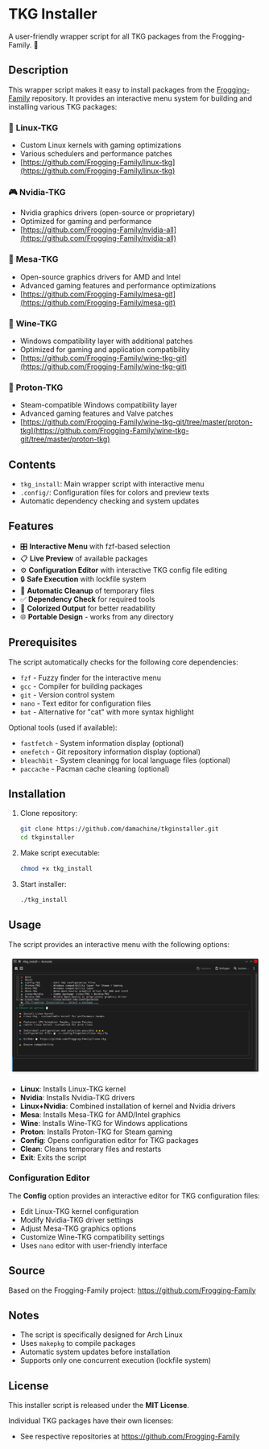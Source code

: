 # TKG Installer 

A user-friendly wrapper script for all TKG packages from the Frogging-Family. 🐸

## Description

This wrapper script makes it easy to install packages from the [Frogging-Family](https://github.com/Frogging-Family) repository. It provides an interactive menu system for building and installing various TKG packages:

### 🧠 **Linux-TKG**
- Custom Linux kernels with gaming optimizations
- Various schedulers and performance patches
- [https://github.com/Frogging-Family/linux-tkg](https://github.com/Frogging-Family/linux-tkg)

### 🎮 **Nvidia-TKG** 
- Nvidia graphics drivers (open-source or proprietary)
- Optimized for gaming and performance
- [https://github.com/Frogging-Family/nvidia-all](https://github.com/Frogging-Family/nvidia-all)

### 🧩 **Mesa-TKG**
- Open-source graphics drivers for AMD and Intel
- Advanced gaming features and performance optimizations
- [https://github.com/Frogging-Family/mesa-git](https://github.com/Frogging-Family/mesa-git)

### 🍷 **Wine-TKG**
- Windows compatibility layer with additional patches
- Optimized for gaming and application compatibility
- [https://github.com/Frogging-Family/wine-tkg-git](https://github.com/Frogging-Family/wine-tkg-git)

### 🧪 **Proton-TKG**
- Steam-compatible Windows compatibility layer
- Advanced gaming features and Valve patches
- [https://github.com/Frogging-Family/wine-tkg-git/tree/master/proton-tkg](https://github.com/Frogging-Family/wine-tkg-git/tree/master/proton-tkg)

## Contents

- `tkg_install`: Main wrapper script with interactive menu
- `.config/`: Configuration files for colors and preview texts
- Automatic dependency checking and system updates

## Features

- 🎛️ **Interactive Menu** with fzf-based selection
- 📋 **Live Preview** of available packages
- ⚙️ **Configuration Editor** with interactive TKG config file editing
- 🔒 **Safe Execution** with lockfile system
- 🧹 **Automatic Cleanup** of temporary files
- ✅ **Dependency Check** for required tools
- 🎨 **Colorized Output** for better readability
- 🌐 **Portable Design** - works from any directory

## Prerequisites

The script automatically checks for the following core dependencies:
- `fzf` - Fuzzy finder for the interactive menu
- `gcc` - Compiler for building packages
- `git` - Version control system
- `nano` - Text editor for configuration files
- `bat` - Alternative for "cat" with more syntax highlight

Optional tools (used if available):
- `fastfetch` - System information display (optional)
- `onefetch` - Git repository information display (optional)
- `bleachbit` - System cleaningg for local language files (optional)
- `paccache` - Pacman cache cleaning (optional)

## Installation

1. Clone repository:
   ```bash
   git clone https://github.com/damachine/tkginstaller.git
   cd tkginstaller
   ```

2. Make script executable:
   ```bash
   chmod +x tkg_install
   ```

3. Start installer:
   ```bash
   ./tkg_install
   ```

## Usage

The script provides an interactive menu with the following options:

![TKG Installer Screenshot](images/screenshot.png)

- **Linux**: Installs Linux-TKG kernel
- **Nvidia**: Installs Nvidia-TKG drivers
- **Linux+Nvidia**: Combined installation of kernel and Nvidia drivers
- **Mesa**: Installs Mesa-TKG for AMD/Intel graphics
- **Wine**: Installs Wine-TKG for Windows applications
- **Proton**: Installs Proton-TKG for Steam gaming
- **Config**: Opens configuration editor for TKG packages
- **Clean**: Cleans temporary files and restarts
- **Exit**: Exits the script

### Configuration Editor

The **Config** option provides an interactive editor for TKG configuration files:
- Edit Linux-TKG kernel configuration
- Modify Nvidia-TKG driver settings
- Adjust Mesa-TKG graphics options
- Customize Wine-TKG compatibility settings
- Uses `nano` editor with user-friendly interface

## Source

Based on the Frogging-Family project: https://github.com/Frogging-Family

## Notes

- The script is specifically designed for Arch Linux
- Uses `makepkg` to compile packages
- Automatic system updates before installation
- Supports only one concurrent execution (lockfile system)

## License

This installer script is released under the **MIT License**.

Individual TKG packages have their own licenses:
- See respective repositories at https://github.com/Frogging-Family
